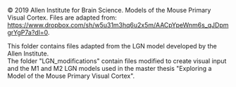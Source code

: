 © 2019 Allen Institute for Brain Science. Models of the Mouse Primary Visual Cortex. 
Files are adapted from: https://www.dropbox.com/sh/w5u31m3hq6u2x5m/AACpYpeWnm6s_qJDpmgrYgP7a?dl=0.


This folder contains files adapted from the LGN model developed by the Allen Institute.  
The folder "LGN_modifications" contain files modified to create visual input and the M1 and M2 LGN models 
used in the master thesis "Exploring a Model of the Mouse Primary Visual Cortex". 


